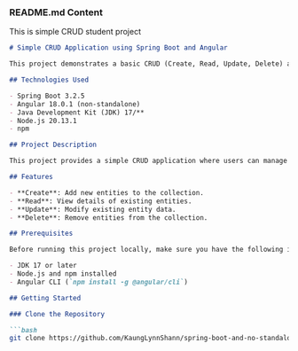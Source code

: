 
### README.md Content

This is simple CRUD student project

```markdown
# Simple CRUD Application using Spring Boot and Angular

This project demonstrates a basic CRUD (Create, Read, Update, Delete) application with a Spring Boot backend and Angular frontend.

## Technologies Used

- Spring Boot 3.2.5
- Angular 18.0.1 (non-standalone)
- Java Development Kit (JDK) 17/**
- Node.js 20.13.1
- npm 

## Project Description

This project provides a simple CRUD application where users can manage a list of entities through a web interface.

## Features

- **Create**: Add new entities to the collection.
- **Read**: View details of existing entities.
- **Update**: Modify existing entity data.
- **Delete**: Remove entities from the collection.

## Prerequisites

Before running this project locally, make sure you have the following installed:

- JDK 17 or later
- Node.js and npm installed
- Angular CLI (`npm install -g @angular/cli`)

## Getting Started

### Clone the Repository

```bash
git clone https://github.com/KaungLynnShann/spring-boot-and-no-standalone-angular-18-simple-CRUD

